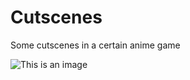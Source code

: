 # Cutscenes
Some cutscenes in a certain anime game   

![This is an image](https://upload-bbs.mihoyo.com/upload/2022/06/05/165631158/8ffb89c16109e1a23d77aab451d32c27_2870254941273246802.png)
